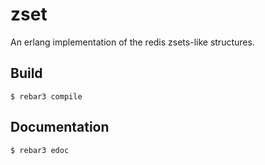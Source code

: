 zset
=====

An erlang implementation of the redis zsets-like structures.

Build
-----

    $ rebar3 compile

Documentation
-----

    $ rebar3 edoc
